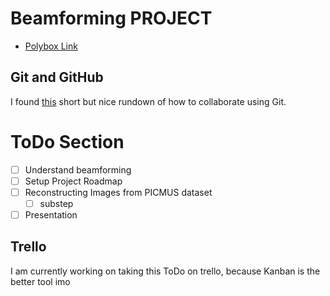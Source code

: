 # Beamforming PROJECT

- [Polybox Link](https://polybox.ethz.ch/index.php/apps/files/?dir=/WUPS%20Project&fileid=3513953695)

## Git and GitHub

I found [this](https://medium.com/@jonathanmines/the-ultimate-github-collaboration-guide-df816e98fb67#:~:text=How%20to%20Collaborate%20on%20GitHub%201%20%20Step,Repeat.%20And%20that%E2%80%99s%20pretty%20much%20it%21%20See%20More.) short but nice rundown of how to collaborate using Git. 

# ToDo Section

- [ ] Understand beamforming
- [ ] Setup Project Roadmap
- [ ] Reconstructing Images from PICMUS dataset
    - [ ] substep
- [ ] Presentation

## Trello

I am currently working on taking this ToDo on trello, because Kanban is the better tool imo


